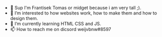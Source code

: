 - 👋 Sup I'm Frantisek Tomas or midget because i am very tall ;).
- 👀 I’m interested to how websites work, how to make them and how to design them.
- 🌱 I’m currently learning HTML CSS and JS.
- 📫 How to reach me on dicsord weijvbnw#8597
